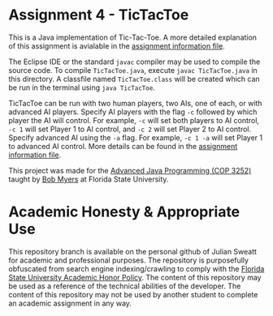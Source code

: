 # Assignment 4 - TicTacToe
This is a Java implementation of Tic-Tac-Toe. A more detailed explanation of this assignment is avialable in the [assignment information file](./info.html).

The Eclipse IDE or the standard `javac` compiler may be used to compile the source code. To compile `TicTacToe.java`, execute `javac TicTacToe.java` in this directory. A classfile named `TicTacToe.class` will be created which can be run in the terminal using `java TicTacToe`.

TicTacToe can be run with two human players, two AIs, one of each, or with advanced AI players. Specify AI players with the flag `-c` followed by which player the AI will control. For example, `-c` will set both players to AI control, `-c 1` will set Player 1 to AI control, and `-c 2` will set Player 2 to AI control. Specify advanced AI using the `-a` flag. For example, `-c 1 -a` will set Player 1 to advanced AI control. More details can be found in the [assignment information file](./info.html).

This project was made for the [Advanced Java Programming (COP 3252)](http://www.cs.fsu.edu/~myers/cop3252/) taught by [Bob Myers](https://www.cs.fsu.edu/department/faculty/myers/) at Florida State University.

# Academic Honesty & Appropriate Use
This repository branch is available on the personal github of Julian Sweatt for academic and professional purposes. The repository is purposefully obfuscated from search engine indexing/crawling to comply with the [Florida State University Academic Honor Policy](https://fda.fsu.edu/sites/g/files/imported/storage/original/application/0ab8e9de6a98c1377d68de9717988bda.pdf). The content of this repository may be used as a reference of the technical abilities of the developer. The content of this repository may not be used by another student to complete an academic assignment in any way.